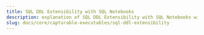 ```yaml
---
title: SQL DDL Extensibility with SQL Notebooks
description: explanation of SQL DDL Extensibility with SQL Notebooks with surveilr.
slug: docs/core/capturable-executables/sql-ddl-extensibility
---
```

